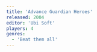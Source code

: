 ```yaml
---
title: 'Advance Guardian Heroes'
released: 2004
editor: 'Ubi Soft'
players: 4
genres:
  - 'Beat them all'
---
```

